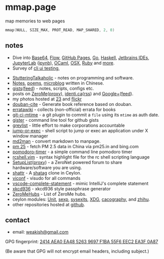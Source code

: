 # mmap.page

map memories to web pages

```c
mmap(NULL, SIZE_MAX, PROT_READ, MAP_SHARED, 2, 0)
```

## notes

- Dive into [Base64](dive-into/base64/), [Flow](dive-into/flow/), [GitHub Pages](dive-into/gh-pages/), [Go](dive-into/go/), [Haskell](dive-into/haskell/), [Jetbrains IDEs](dive-into/jetbrains/), [JupyterLab](dive-into/jupyter-lab/) ([ipynb](https://github.com/weakish/weakish.github.com/blob/master/dive-into/jupyter-lab.ipynb)), [OCaml](dive-into/ocaml/), [OSX](dive-into/osx/), [Ruby](dive-into/ruby/) and [more](dive-into/more/).
- Survey of [cli ui testing](cli/test/),

* [StutteringTalkaholic](/StutteringTalkaholic/) - notes on programming and software.
* [Notes](/dapi/), [poems](/poems/), [microblog][] written in Chinese.
* [gists][]([feed][gist-feed]) - notes, scripts, configs etc.
* posts on [ZeroMe][]([proxy][0meproxy]), [identi.ca][]([rss][pump2rss]) and [Google+][gplus-posts]([feed][gplus-feed]).
* my photos hosted at [23][] and [flickr][]
* [douban-cite][] - Generate book reference based on douban.
* [erratawiki][] - collects (non-official) errata for books
* [git-ci-mtime][] - a git plugin to commit a `file` using its `mtime` as auth date.
* [gister][] - command line tool for github gists
* [greylist][] - little effort to make corporations accountable
* [jump-or-exec][] - shell script to jump or exec an application under X window manager
* [md2man][] - convert markdown to manpage.
* [pm 25][] - fetch PM 2.5 data in China via pm25.in and bing.com
* [pomodoro-timer][] - a simple command line pomodoro timer
* [rcshell.vim][] - syntax highlight file for the rc shell scripting language
* [SetupList][]([proxy][setuplistproxy]) - a ZeroNet powered forum to share hardware/software you are using.
* [shattr][] - A [shatag][] clone in Ceylon.
* [viconf][] - visudo for all commands
* [vscode-complete-statement] - mimic IntelliJ's complete statement
* [xkcd936][] - xkcd936 style passphrase generator
* [ZeroMeHubs][] - List of ZeroMe hubs.
* ceylon modules: [Unit][], [sexp][], [sysexits][], [XDG][], [cacography][], and [zhihu][].
* other repositories hosted at [github][].

[microblog]: https://fanfou.com/weakish
[XDG]: https://weakish.github.io/ceylon-xdg/
[cacography]: https://weakish.github.io/cacography/
[zhihu]: https://weakish.github.io/ceylon-zhihu/
[vscode-complete-statement]: https://marketplace.visualstudio.com/items?itemName=weakish.complete-statement
[Unit]: https://weakish.github.io/ceylon-unit-function/
[sexp]: https://weakish.github.io/ceylon-sexp/
[sysexits]: https://weakish.github.io/ceylon-sysexits/
[git-ci-mtime]: https://weakish.github.io/git-ci-mtime/
[gists]: https://gist.github.com/weakish
[gist-feed]: https://gist.github.com/weakish.atom
[erratawiki]: https://github.com/weakish/errata/wiki
[greylist]: https://github.com/weakish/greylist/wiki
[gplus-posts]: https://plus.google.com/107331692444266690632/posts
[gplus-feed]: http://gplusrss.com/rss/feed/ea57ff853aa87c2f3078f17958b0fc3c4fa6748a9eeaf "gplusrss"
[github]: https://github.com/weakish/
[23]: http://www.23hq.com/weakish/album/list
[flickr]: https://www.flickr.com/photos/weakish/sets/
[ZeroMe]: http://127.0.0.1:43110/Me.ZeroNetwork.bit/?Profile/12h51ug6CcntU2aiBjhP8Ns2e5VypbWWtv/1GnJD7CXskmG8GywMbTvbP12wneCFW9XzR/weakish@zeroid.bit
[0meproxy]: https://bit.no.com:43110/Me.ZeroNetwork.bit/?Profile/12h51ug6CcntU2aiBjhP8Ns2e5VypbWWtv/1GnJD7CXskmG8GywMbTvbP12wneCFW9XzR/weakish@zeroid.bit
[identi.ca]: https://identi.ca/weakish/
[pump2rss]: https://pump2rss.com/feed/weakish@identi.ca.atom
[shattr]: https://weakish.github.io/shattr
[shatag]: https://bitbucket.org/maugier/shatag
[gister]: https://weakish.github.io/gister
[pomodoro-timer]: https://weakish.github.io/pomodoro-timer
[xkcd936]: https://weakish.github.io/xkcd936
[rcshell.vim]: http://www.vim.org/scripts/script.php?script_id=2880
[douban-cite]: https://weakish.github.io/douban-cite
[jump-or-exec]: https://weakish.github.io/jump-or-exec
[pm 25]: https://weakish.github.io/pm_25
[viconf]: https://weakish.github.io/viconf
[ZeroMeHubs]: https://weakish.github.io/ZeroMeHubList/
[SetupList]: http://127.0.0.1:43110/setuplist.0web.bit
[setuplistproxy]: https://bit.no.com:43110/setuplist.0web.bit
[md2man]: https://weakish.github.io/md2man/

contact
-------

* email: <weakish@gmail.com>

GPG fingerprint: [2414 AEA0 EA48 5263 9697  F1BA 55F6 EEC2 EA3F 0A87][gpg]

(Be aware that GPG will not encrypt email headers, including subject.)

[gpg]: https://savannah.nongnu.org/people/viewgpg.php?user_id=65699

